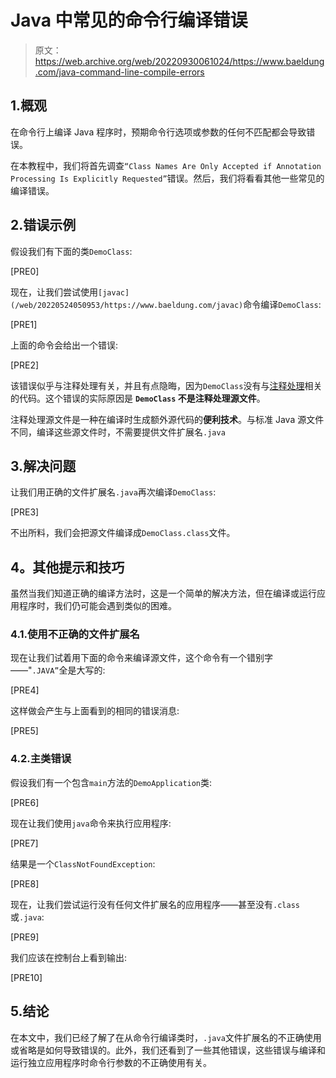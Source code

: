 # Java 中常见的命令行编译错误

> 原文：<https://web.archive.org/web/20220930061024/https://www.baeldung.com/java-command-line-compile-errors>

## 1.概观

在命令行上编译 Java 程序时，预期命令行选项或参数的任何不匹配都会导致错误。

在本教程中，我们将首先调查`“Class Names Are Only Accepted if Annotation Processing Is Explicitly Requested”`错误。然后，我们将看看其他一些常见的编译错误。

## 2.错误示例

假设我们有下面的类`DemoClass`:

[PRE0]

现在，让我们尝试使用`[javac](/web/20220524050953/https://www.baeldung.com/javac)`命令编译`DemoClass`:

[PRE1]

上面的命令会给出一个错误:

[PRE2]

该错误似乎与注释处理有关，并且有点隐晦，因为`DemoClass`没有与[注释处理](/web/20220524050953/https://www.baeldung.com/java-annotation-processing-builder)相关的代码。这个错误的实际原因是 **`DemoClass` 不是注释处理源文件**。

注释处理源文件是一种在编译时生成额外源代码的**便利技术**。与标准 Java 源文件不同，编译这些源文件时，不需要提供文件扩展名`.java`

## 3.解决问题

让我们用正确的文件扩展名`.java`再次编译`DemoClass`:

[PRE3]

不出所料，我们会把源文件编译成`DemoClass.class`文件。

## 4。其他提示和技巧

虽然当我们知道正确的编译方法时，这是一个简单的解决方法，但在编译或运行应用程序时，我们仍可能会遇到类似的困难。

### 4.1.使用不正确的文件扩展名

现在让我们试着用下面的命令来编译源文件，这个命令有一个错别字——"`.JAVA”`全是大写的:

[PRE4]

这样做会产生与上面看到的相同的错误消息:

[PRE5]

### 4.2.主类错误

假设我们有一个包含`main`方法的`DemoApplication`类:

[PRE6]

现在让我们使用`java`命令来执行应用程序:

[PRE7]

结果是一个`ClassNotFoundException`:

[PRE8]

现在，让我们尝试运行没有任何文件扩展名的应用程序——甚至没有`.class`或`.java`:

[PRE9]

我们应该在控制台上看到输出:

[PRE10]

## 5.结论

在本文中，我们已经了解了在从命令行编译类时，`.java`文件扩展名的不正确使用或省略是如何导致错误的。此外，我们还看到了一些其他错误，这些错误与编译和运行独立应用程序时命令行参数的不正确使用有关。